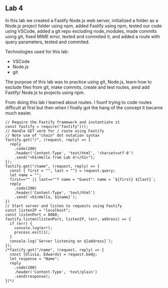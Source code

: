 ## Lab 4

In this lab we created a Fastify Node.js web server, initialized a folder as a Node.js project folder using npm, added Fastify using npm, tested our code using VSCode, added a git repo excluding node_modules, made commits using git, fixed MIME error, texted and commited it, and added a route with query parameters, tested and commited.

Technologies used for this lab:
- VSCode
- Node.js
- git

The purpose of this lab was to practice using git, Node.js, learn how to exclude files from git, make commits, create and test routes, amd add Fastify/ Node.js to projects using npm.

From doing this lab I learned about routes. I founf trying to code routes difficult at first but then when I finally got the hang of the concept it became much easier.

```
// Require the Fastify framework and instantiate it
const fastify = require("fastify")();
// Handle GET verb for / route using Fastify
// Note use of "chain" dot notation syntax
fastify.get("/", (request, reply) => {
  reply
    .code(200)
    .header('Content-Type', 'text/html', 'charset=utf-8')
    .send("<h1>Hello from Lab 4!</h1>");
});
fastify.get("/name", (request, reply) => {
  const { first = "", last = ""} = request.query;
  let name = "";
  first=="" || last==""? name = "Guest": name = `${first} ${last}`;
  reply
    .code(200)
    .header('Content-Type', 'text/html')
    .send(`<h1>Hello, ${name}`);
})
// Start server and listen to requests using Fastify
const listenIP = "localhost";
const listenPort = 8080;
fastify.listen(listenPort, listenIP, (err, address) => {
  if (err) {
    console.log(err);
    process.exit(1);
  }
  console.log(`Server listening on ${address}`);
});
/*fastify.get("/name", (request, reply) => {
  const {Olivia, Edwards} = request.body;
  let response = "Name";
  reply
    .code(200)
    .header('Content-Type', 'text/plain')
    .send(response);
})*/
```
